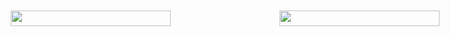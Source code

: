 <div class="background" style="width: 710px; height: 70px; white-space: nowrap; overflow-x: scroll; border: 0; padding: 10px;"> 
<img src="https://github.com/eduardovaldesga/SimulacionSistemas/blob/master/p11/p11_violinObjetivos1.png" height="60%" width="60%"/>
<img src="https://github.com/eduardovaldesga/SimulacionSistemas/blob/master/p11/p11_violinObjetivos2.png" height="60%" width="60%"/>
</div>
